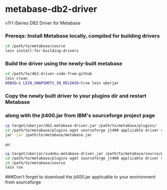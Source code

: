 # metabase-db2-driver
v7r1 iSeries DB2 Driver for Metabase

### Prereqs: Install Metabase locally, compiled for building drivers

```bash
cd /path/to/metabase/source
lein install-for-building-drivers
```

### Build the driver using the newly-built metabase

```bash
cd /path/to/db2-driver-code-from-github
lein clean
DEBUG=1 LEIN_SNAPSHOTS_IN_RELEASE=true lein uberjar
```
### Copy the newly built driver to your plugins dir and restart Metabase
### along with the jt400.jar from IBM's sourceforge project page
```bash
cp target/uberjar/db2.metabase-driver.jar /path/to/metabase/plugins/
cd /path/to/metabase/plugins wget sourceforge jt400 applicable driver version (in this case 8.5)
jar -jar /path/to/metabase/metabase.jar
```

*or:*

```bash
cp target/uberjar/sudoku.metabase-driver.jar /path/to/metabase/source/plugins
cd /path/to/metabase/plugins wget sourceforge jt400 applicable driver version (in this case 8.5)
cd /path/to/metabase/source
lein run
```
###Don't forget to download the jt400.jar applicable to your environment from sourceforge

